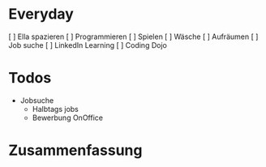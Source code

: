 # Everyday
[  ] Ella spazieren
[  ] Programmieren
[  ] Spielen
[  ] Wäsche
[  ] Aufräumen
[  ] Job suche
[  ] LinkedIn Learning
[  ] Coding Dojo

# Todos
+ Jobsuche
	+ Halbtags jobs
	+ Bewerbung OnOffice

# Zusammenfassung
